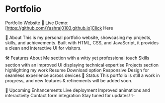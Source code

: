 # Portfolio
Portfolio Website
🚀 Live Demo: [https://github.com/Yashraj0103.github.io]Click Here

📌 About
This is my personal portfolio website, showcasing my projects, skills, and achievements. Built with HTML, CSS, and JavaScript, it provides a clean and interactive UI for visitors.

🛠️ Features
About Me section with a witty yet professional touch
Skills section with an improved UI displaying technical expertise
Projects section highlighting my work
Resume Download option
Responsive Design for seamless experience across devices
🔧 Status
This portfolio is still a work in progress, and new features & refinements will be added soon.

📅 Upcoming Enhancements
Live deployment
Improved animations and interactivity
Contact form integration
Stay tuned for updates! ✨
